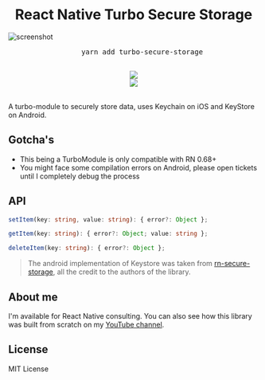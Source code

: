 <h1 align="center">React Native Turbo Secure Storage</h1>

![screenshot](https://raw.githubusercontent.com/ospfranco/turbo-secure-storage/main/header.png)

<div align="center">
  <pre align="center">
    yarn add turbo-secure-storage
  </pre>
  <a align="center" href="https://github.com/ospfranco?tab=followers">
    <img src="https://img.shields.io/github/followers/ospfranco?label=Follow%20%40ospfranco&style=social" />
  </a>
  <br />
  <a align="center" href="https://twitter.com/ospfranco">
    <img src="https://img.shields.io/twitter/follow/ospfranco?label=Follow%20%40ospfranco&style=social" />
  </a>
</div>
<br />

A turbo-module to securely store data, uses Keychain on iOS and KeyStore on Android.

## Gotcha's

- This being a TurboModule is only compatible with RN 0.68+
- You might face some compilation errors on Android, please open tickets until I completely debug the process

## API

```ts
setItem(key: string, value: string): { error?: Object };

getItem(key: string): { error?: Object; value: string };

deleteItem(key: string): { error?: Object };
```

> The android implementation of Keystore was taken from [rn-secure-storage](https://github.com/talut/rn-secure-storage), all the credit to the authors of the library.

## About me

I'm available for React Native consulting. You can also see how this library was built from scratch on my [YouTube channel](https://www.youtube.com/watch?v=U0shm20ClkU).

## License

MIT License

